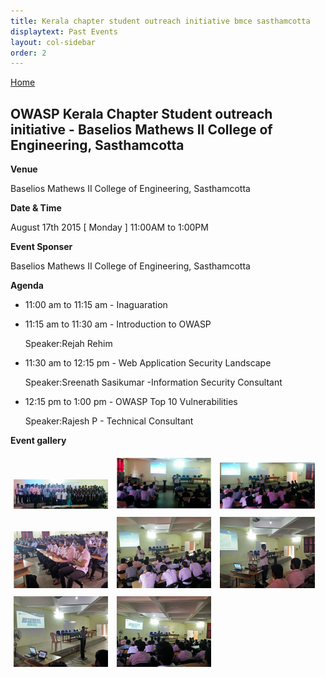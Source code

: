```yaml
---
title: Kerala chapter student outreach initiative bmce sasthamcotta
displaytext: Past Events
layout: col-sidebar
order: 2
---
```


[Home](../index.html)


##  OWASP Kerala Chapter Student outreach initiative - Baselios Mathews II College of Engineering, Sasthamcotta


**Venue**

   Baselios Mathews II College of Engineering, Sasthamcotta

**Date & Time**

   August 17th 2015 [ Monday ] 11:00AM to 1:00PM

**Event Sponser**

   Baselios Mathews II College of Engineering, Sasthamcotta

**Agenda**

   * 11:00 am to 11:15 am - Inaguaration

   * 11:15 am to 11:30 am - Introduction to OWASP

       Speaker:Rejah Rehim

   * 11:30 am to 12:15 pm - Web Application Security Landscape

       Speaker:Sreenath Sasikumar -Information Security Consultant

   * 12:15 pm to 1:00 pm - OWASP Top 10 Vulnerabilities

       Speaker:Rajesh P - Technical Consultant

**Event gallery**
 
 <div class="col">
	<a href="../assets/images/Kerala_student_outreach_initiative_aug_bmce_sasthamcotta_1.jpeg" target="new"><img src="../assets/images/Kerala_student_outreach_initiative_aug_bmce_sasthamcotta_1.jpeg" style="display: inline-block;max-width: 98%;height: auto;width: 30%;margin: 1%;" alt="Team" title="Team"/></a>
	<a href="../assets/images/Kerala_student_outreach_initiative_aug_bmce_sasthamcotta_2.jpeg" target="new"><img src="../assets/images/Kerala_student_outreach_initiative_aug_bmce_sasthamcotta_2.jpeg" style="display: inline-block;max-width: 98%;height: auto;width: 30%;margin: 1%;" alt="Rejah Rehim" title="Rejah Rehim" /></a>
	<a href="../assets/images/Kerala_student_outreach_initiative_aug_bmce_sasthamcotta_3.jpeg" target="new"><img src="../assets/images/Kerala_student_outreach_initiative_aug_bmce_sasthamcotta_3.jpeg"  style="display: inline-block;max-width: 98%;height: auto;width: 30%;margin: 1%;" alt="Rejah Rehim" title="Rejah Rehim" /></a>
</div> 
<div class="col">
	<a href="../assets/images/Kerala_student_outreach_initiative_aug_bmce_sasthamcotta_4.jpeg" target="new"><img src="../assets/images/Kerala_student_outreach_initiative_aug_bmce_sasthamcotta_4.jpeg"  style="display: inline-block;max-width: 98%;height: auto;width: 30%;margin: 1%;" alt="Audience" title="Audience" /></a>
	<a href="../assets/images/Kerala_student_outreach_initiative_aug_bmce_sasthamcotta_5.jpeg" target="new"><img src="../assets/images/Kerala_student_outreach_initiative_aug_bmce_sasthamcotta_5.jpeg" style="display: inline-block;max-width: 98%;height: auto;width: 30%;margin: 1%;" alt="Sreenath Sasikumar" title="Sreenath Sasikumar"/></a>
	<a href="../assets/images/Kerala_meet_mar_2016_6.jpeg" target="new"><img src="../assets/images/Kerala_student_outreach_initiative_aug_bmce_sasthamcotta_6.jpeg" style="display: inline-block;max-width: 98%;height: auto;width: 30%;margin: 1%;" alt="Sreenath sasikumar" title="Sreenath Sasikumar" /></a>
</div> 
<div>
     <a href="../assets/images/Kerala_student_outreach_initiative_aug_bmce_sasthamcotta_7.jpeg" target="new"><img src="../assets/images/Kerala_student_outreach_initiative_aug_bmce_sasthamcotta_7.jpeg"  style="display: inline-block;max-width: 98%;height: auto;width: 30%;margin: 1%;" alt="Rajesh P" title="Rajesh P" /></a>
	<a href="../assets/images/Kerala_student_outreach_initiative_aug_bmce_sasthamcotta_8.jpeg" target="new"><img src="../assets/images/Kerala_student_outreach_initiative_aug_bmce_sasthamcotta_8.jpeg"  style="display: inline-block;max-width: 98%;height: auto;width: 30%;margin: 1%;" alt="Rajesh P" title="Rajesh P" /></a>
</div>